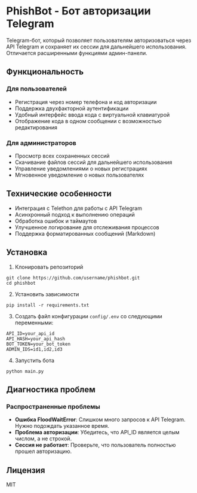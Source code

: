 # PhishBot - Бот авторизации Telegram

Telegram-бот, который позволяет пользователям авторизоваться через API Telegram и сохраняет их сессии для дальнейшего использования. Отличается расширенными функциями админ-панели.

## Функциональность

### Для пользователей
- Регистрация через номер телефона и код авторизации
- Поддержка двухфакторной аутентификации
- Удобный интерфейс ввода кода с виртуальной клавиатурой
- Отображение кода в одном сообщении с возможностью редактирования

### Для администраторов
- Просмотр всех сохраненных сессий
- Скачивание файлов сессий для дальнейшего использования
- Управление уведомлениями о новых регистрациях
- Мгновенное уведомление о новых пользователях

## Технические особенности
- Интеграция с Telethon для работы с API Telegram
- Асинхронный подход к выполнению операций
- Обработка ошибок и таймаутов
- Улучшенное логирование для отслеживания процессов
- Поддержка форматированных сообщений (Markdown)

## Установка

1. Клонировать репозиторий
```
git clone https://github.com/username/phishbot.git
cd phishbot
```

2. Установить зависимости
```
pip install -r requirements.txt
```

3. Создать файл конфигурации `config/.env` со следующими переменными:
```
API_ID=your_api_id
API_HASH=your_api_hash
BOT_TOKEN=your_bot_token
ADMIN_IDS=id1,id2,id3
```

4. Запустить бота
```
python main.py
```

## Диагностика проблем

### Распространенные проблемы
- **Ошибка FloodWaitError**: Слишком много запросов к API Telegram. Нужно подождать указанное время.
- **Проблема авторизации**: Убедитесь, что API_ID является целым числом, а не строкой.
- **Сессия не работает**: Проверьте, что пользователь полностью прошел авторизацию.

## Лицензия
MIT 